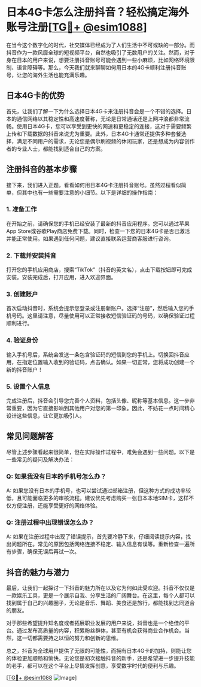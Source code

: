 # 日本4G卡怎么注册抖音？轻松搞定海外账号注册[[TG💪+ @esim1088](https://t.me/s/esim1088)]

在当今这个数字化的时代，社交媒体已经成为了人们生活中不可或缺的一部分。而抖音作为一款风靡全球的短视频平台，自然也吸引了无数用户的关注。然而，对于身在日本的用户来说，想要注册抖音账号可能会遇到一些小麻烦，比如网络环境限制、语言障碍等。那么，今天我们就来聊聊如何用日本的4G卡顺利注册抖音账号，让您的海外生活也能充满乐趣。

## 日本4G卡的优势

首先，让我们了解一下为什么选择日本4G卡来注册抖音会是一个不错的选择。日本的通信网络以其稳定性和高速度著称，无论是日常通话还是上网冲浪都非常流畅。使用日本4G卡，您可以享受到更快的网速和更稳定的连接，这对于需要频繁上传和下载数据的抖音来说尤为重要。此外，日本4G卡通常还提供多种套餐选择，满足不同用户的需求，无论您是偶尔刷视频的休闲玩家，还是想成为内容创作者的专业人士，都能找到适合自己的方案。

## 注册抖音的基本步骤

接下来，我们进入正题，看看如何用日本4G卡注册抖音账号。虽然过程看似简单，但其中也有一些需要注意的小细节。以下是详细的操作指南：

### 1. 准备工作

在开始之前，请确保您的手机已经安装了最新的抖音应用程序。您可以通过苹果App Store或谷歌Play商店免费下载。同时，检查一下您的日本4G卡是否已激活并能正常使用。如果遇到任何问题，建议直接联系运营商客服进行咨询。

### 2. 下载并安装抖音

打开您的手机应用商店，搜索“TikTok”（抖音的英文名），点击下载按钮即可完成安装。安装完成后，打开应用，进入欢迎界面。

### 3. 创建账户

首次启动抖音时，系统会提示您登录或注册新账户。选择“注册”，然后输入您的手机号码。这里请注意，尽量使用可以正常接收短信验证码的号码，以确保验证过程顺利进行。

### 4. 验证身份

输入手机号后，系统会发送一条包含验证码的短信到您的手机上。切换回抖音应用，在指定位置输入收到的验证码，点击确认。如果一切正常，您将成功创建一个新的抖音账户！

### 5. 设置个人信息

完成注册后，抖音会引导您完善个人资料，包括头像、昵称等基本信息。这一步非常重要，因为它直接影响到其他用户对您的第一印象。因此，不妨花一点时间精心设计这些信息，让它更加吸引人。

## 常见问题解答

尽管上述步骤看起来很简单，但在实际操作过程中，难免会遇到一些问题。以下是一些常见的疑问及解决办法：

### Q: 如果我没有日本的手机号怎么办？
A: 如果您没有日本的手机号，也可以尝试通过邮箱注册，但这种方式的成功率较低，且可能面临更多的审核流程。建议优先考虑购买一张日本本地SIM卡，这样不仅方便注册，还能享受更好的网络体验。

### Q: 注册过程中出现错误怎么办？
A: 如果在注册过程中出现了错误提示，首先要冷静下来，仔细阅读提示内容，找出问题所在。常见的原因包括网络连接不稳定、输入信息有误等。重新检查一遍所有步骤，确保无误后再试一次。

## 抖音的魅力与潜力

最后，让我们一起探讨一下抖音的魅力所在以及它为何如此受欢迎。抖音不仅仅是一款娱乐工具，更是一个展示自我、分享生活的广阔舞台。在这里，每个人都可以找到属于自己的兴趣圈子，无论是音乐、舞蹈、美食还是旅行，都能找到志同道合的朋友。

对于那些希望提升知名度或者拓展职业发展的用户来说，抖音也是一个绝佳的平台。通过发布高质量的内容，积累粉丝群体，甚至有机会获得商业合作机会。当然，这一切都需要持之以恒的努力和创新的思维。

总之，抖音为全球用户提供了无限的可能性，而拥有日本4G卡的加持，则能让您的体验更加顺畅和愉快。无论您是初次接触抖音的新手，还是希望进一步提升技能的老手，都可以在这个平台上尽情发挥创意，享受数字时代的便利与乐趣。

[[TG💪+ @esim1088](https://t.me/s/esim1088) ![Image](https://i.postimg.cc/4NQfJmqS/Snipaste-2025-05-13-00-14-12.png)]